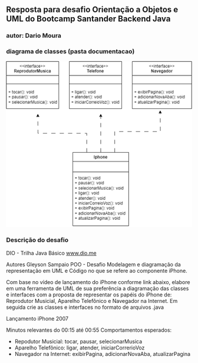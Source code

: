 ## Resposta para desafio Orientação a Objetos e UML do Bootcamp Santander Backend Java
### autor: Dario Moura

### diagrama de classes (pasta documentacao)
![Diagrama de classes](/documentacao/iphone.drawio.png)

### Descrição do desafio

DIO - Trilha Java Básico
www.dio.me

Autores
Gleyson Sampaio
POO - Desafio
Modelagem e diagramação da representação em UML e Código no que se refere ao componente iPhone.

Com base no vídeo de lançamento do iPhone conforme link abaixo, elabore em uma ferramenta de UML de sua preferência a diagramação das classes e interfaces com a proposta de representar os papéis do iPhone de: Reprodutor Musicial, Aparelho Telefônico e Navegador na Internet. Em seguida crie as classes e interfaces no formato de arquivos .java

Lançamento iPhone 2007

Minutos relevantes do 00:15 até 00:55
Comportamentos esperados:
- Repodutor Musicial: tocar, pausar, selecionarMusica
- Aparelho Telefônico: ligar, atender, iniciarCorrerioVoz
- Navegador na Internet: exibirPagina, adicionarNovaAba, atualizarPagina
